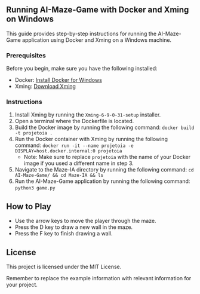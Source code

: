 ## Running AI-Maze-Game with Docker and Xming on Windows

This guide provides step-by-step instructions for running the AI-Maze-Game application using Docker and Xming on a Windows machine.

### Prerequisites

Before you begin, make sure you have the following installed:

- Docker: [Install Docker for Windows](https://docs.docker.com/docker-for-windows/install/)
- Xming: [Download Xming](https://sourceforge.net/projects/xming/files/latest/download)

### Instructions

1. Install Xming by running the `Xming-6-9-0-31-setup` installer.
2. Open a terminal where the Dockerfile is located.
3. Build the Docker image by running the following command: `docker build -t projetoia .`
4. Run the Docker container with Xming by running the following command: `docker run -it --name projetoia -e DISPLAY=host.docker.internal:0 projetoia`
   - Note: Make sure to replace `projetoia` with the name of your Docker image if you used a different name in step 3.
5. Navigate to the Maze-IA directory by running the following command: `cd AI-Maze-Game/ && cd Maze-IA && ls`
6. Run the AI-Maze-Game application by running the following command: `python3 game.py`


## How to Play
- Use the arrow keys to move the player through the maze.
- Press the D key to draw a new wall in the maze.
- Press the F key to finish drawing a wall.

## License
This project is licensed under the MIT License.

Remember to replace the example information with relevant information for your project.




